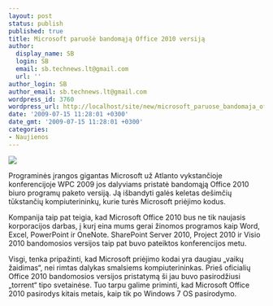 ```yaml
---
layout: post
status: publish
published: true
title: Microsoft paruošė bandomąją Office 2010 versiją
author:
  display_name: SB
  login: SB
  email: sb.technews.lt@gmail.com
  url: ''
author_login: SB
author_email: sb.technews.lt@gmail.com
wordpress_id: 3760
wordpress_url: http://localhost/site/new/microsoft_paruose_bandomaja_office_2010_versija/
date: '2009-07-15 11:28:01 +0300'
date_gmt: '2009-07-15 11:28:01 +0300'
categories:
- Naujienos
---
```

<div class="imgright"><img src="http://tbn1.google.com/images?q=tbn:pvN5Zw2-gBNTOM:http://www.dabbledoo.com/ee/images/uploads/gadgetell/microsoft-office.jpg"  /></div>
<p>Programinės įrangos gigantas Microsoft už Atlanto vykstančioje konferencijoje WPC 2009 jos dalyviams pristatė bandomąją Office 2010 biuro programų paketo versiją. Ją išbandyti galės keletas dešimčių tūkstančių kompiuterininkų, kurie turės Microsoft priėjimo kodus.</p>
<p>Kompanija taip pat teigia, kad Microsoft Office 2010 bus ne tik naujasis korporacijos darbas, į kurį eina mums gerai žinomos programos kaip Word, Excel, PowerPoint ir OneNote. SharePoint Server 2010, Project 2010 ir Visio 2010 bandomosios versijos taip pat buvo pateiktos konferencijos metu.</p>
<p>Visgi, tenka pripažinti, kad Microsoft priėjimo kodai yra daugiau „vaikų žaidimas“, nei rimtas dalykas smalsiems kompiuterininkas. Prieš oficialių Office 2010 bandomosios versijos pristatymą ši jau buvo pasirodžiusi „torrent“ tipo svetainėse. Tuo tarpu galime priminti, kad Microsoft Office 2010 pasirodys kitais metais, kaip tik po Windows 7 OS pasirodymo.<br /></p>
